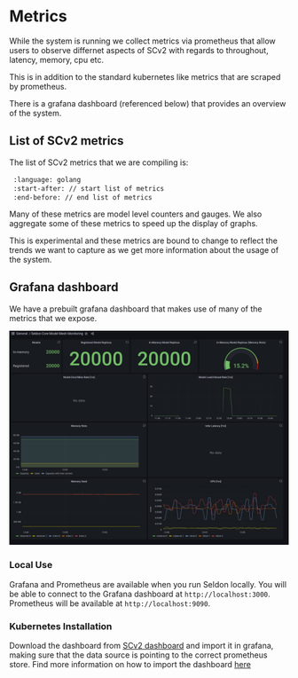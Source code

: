 # Metrics

While the system is running we collect metrics via prometheus that allow users to observe differnet aspects of SCv2
with regards to throughout, latency, memory, cpu etc.

This is in addition to the standard kubernetes like metrics that are scraped by prometheus.

There is a grafana dashboard (referenced below) that provides an overview of the system.

## List of SCv2 metrics

The list of SCv2 metrics that we are compiling is:

  ```{literalinclude} ../../../../scheduler/pkg/metrics/prometheus.go
   :language: golang
   :start-after: // start list of metrics 
   :end-before: // end list of metrics 
   ```

Many of these metrics are model level counters and gauges. We also aggregate some of these metrics to speed up the display of graphs.

This is experimental and these metrics are bound to change to reflect the trends we want to capture as we get more information about the usage of the system.

## Grafana dashboard

We have a prebuilt grafana dashboard that makes use of many of the metrics that we expose.

![kafka](dashboard.png)

### Local Use

Grafana and Prometheus are available when you run Seldon locally. You will be able to connect to the Grafana dashboard at `http://localhost:3000`. Prometheus will be available at `http://localhost:9090`.

### Kubernetes Installation

Download the dashboard from [SCv2 dashboard](https://github.com/SeldonIO/seldon-core-v2/blob/master/prometheus/dashboards/Seldon%20Core%20Model%20Mesh%20Monitoring.json) and import it in grafana, making sure that the data source is pointing to the correct prometheus store. Find more information on how to import the dashboard [here](https://grafana.com/docs/grafana/latest/dashboards/export-import/)


